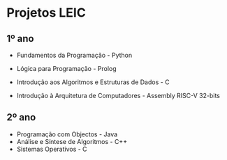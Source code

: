 # Projetos LEIC

## 1º ano
- Fundamentos da Programação - Python
- Lógica para Programação - Prolog

- Introdução aos Algoritmos e Estruturas de Dados - C
- Introdução à Arquitetura de Computadores - Assembly RISC-V 32-bits

## 2º ano
- Programação com Objectos - Java
- Análise e Síntese de Algoritmos - C++
- Sistemas Operativos - C

